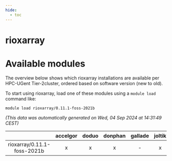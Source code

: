 ```yaml
---
hide:
  - toc
---
```


rioxarray
=========

# Available modules


The overview below shows which rioxarray installations are available per HPC-UGent Tier-2cluster, ordered based on software version (new to old).

To start using rioxarray, load one of these modules using a `module load` command like:

```shell
module load rioxarray/0.11.1-foss-2021b
```

*(This data was automatically generated on Wed, 04 Sep 2024 at 14:31:49 CEST)*  

| |accelgor|doduo|donphan|gallade|joltik|shinx|skitty|
| :---: | :---: | :---: | :---: | :---: | :---: | :---: | :---: |
|rioxarray/0.11.1-foss-2021b|x|x|x|-|x|-|x|
